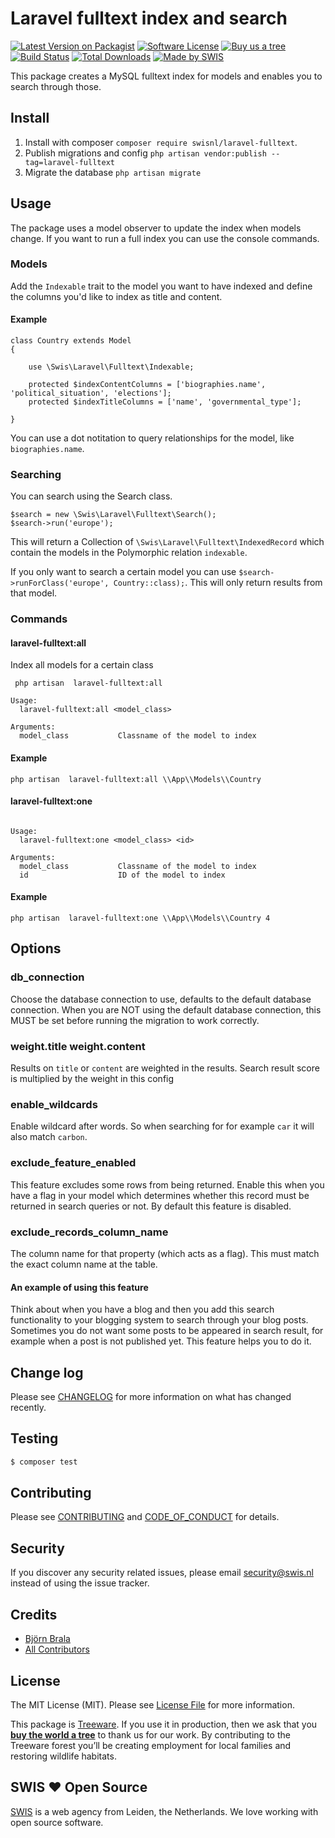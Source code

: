# Laravel fulltext index and search

[![Latest Version on Packagist][ico-version]][link-packagist]
[![Software License][ico-license]](LICENSE.md)
[![Buy us a tree][ico-treeware]][link-treeware]
[![Build Status][ico-travis]][link-travis]
[![Total Downloads][ico-downloads]][link-downloads]
[![Made by SWIS][ico-swis]][link-swis]

This package creates a MySQL fulltext index for models and enables you to search through those.

## Install

1. Install with composer ``composer require swisnl/laravel-fulltext``.
2. Publish migrations and config ``php artisan vendor:publish --tag=laravel-fulltext``
3. Migrate the database ``php artisan migrate``


## Usage

The package uses a model observer to update the index when models change. If you want to run a full index you can use the console commands.

### Models

Add the ``Indexable`` trait to the model you want to have indexed and define the columns you'd like to index as title and content.

#### Example
```
class Country extends Model
{

    use \Swis\Laravel\Fulltext\Indexable;

    protected $indexContentColumns = ['biographies.name', 'political_situation', 'elections'];
    protected $indexTitleColumns = ['name', 'governmental_type'];

}
```

You can use a dot notitation to query relationships for the model, like ``biographies.name``.


### Searching 

You can search using the Search class.

```
$search = new \Swis\Laravel\Fulltext\Search();
$search->run('europe');
```

This will return a Collection of ``\Swis\Laravel\Fulltext\IndexedRecord`` which contain the models in the Polymorphic relation ``indexable``.

If you only want to search a certain model you can use ``$search->runForClass('europe', Country::class);``. This will only return results from that model.


### Commands


#### laravel-fulltext:all

Index all models for a certain class
```
 php artisan  laravel-fulltext:all
 
Usage:
  laravel-fulltext:all <model_class>

Arguments:
  model_class           Classname of the model to index

```

#### Example

``php artisan  laravel-fulltext:all \\App\\Models\\Country``

#### laravel-fulltext:one

```

Usage:
  laravel-fulltext:one <model_class> <id>

Arguments:
  model_class           Classname of the model to index
  id                    ID of the model to index

```

#### Example

`` php artisan  laravel-fulltext:one \\App\\Models\\Country 4 ``


## Options

### db_connection

Choose the database connection to use, defaults to the default database connection. When you are NOT using the default database connection, this MUST be set before running the migration to work correctly.

### weight.title weight.content

Results on ``title`` or ``content`` are weighted in the results. Search result score is multiplied by the weight in this config 

### enable_wildcards

Enable wildcard after words. So when searching for for example  ``car`` it will also match ``carbon``. 

### exclude_feature_enabled

This feature excludes some rows from being returned. Enable this when you have a flag in your model which determines whether this record must be returned in search queries or not. By default this feature is disabled.

### exclude_records_column_name

The column name for that property (which acts as a flag). This must match the exact column name at the table.

#### An example of using this feature

Think about when you have a blog and then you add this search functionality to your blogging system to search through your blog posts. Sometimes you do not want some posts to be appeared in search result, for example when a post is not published yet. This feature helps you to do it.

## Change log

Please see [CHANGELOG](CHANGELOG.md) for more information on what has changed recently.

## Testing

``` bash
$ composer test
```

## Contributing

Please see [CONTRIBUTING](CONTRIBUTING.md) and [CODE_OF_CONDUCT](CODE_OF_CONDUCT.md) for details.

## Security

If you discover any security related issues, please email security@swis.nl instead of using the issue tracker.

## Credits

- [Björn Brala][link-author]
- [All Contributors][link-contributors]

## License

The MIT License (MIT). Please see [License File](LICENSE.md) for more information.

This package is [Treeware](https://treeware.earth). If you use it in production, then we ask that you [**buy the world a tree**][link-treeware] to thank us for our work. By contributing to the Treeware forest you’ll be creating employment for local families and restoring wildlife habitats.

## SWIS :heart: Open Source

[SWIS][link-swis] is a web agency from Leiden, the Netherlands. We love working with open source software.

[ico-version]: https://img.shields.io/packagist/v/swisnl/laravel-fulltext.svg?style=flat-square
[ico-license]: https://img.shields.io/badge/license-MIT-brightgreen.svg?style=flat-square
[ico-treeware]: https://img.shields.io/badge/Treeware-%F0%9F%8C%B3-lightgreen.svg?style=flat-square
[ico-travis]: https://img.shields.io/travis/swisnl/laravel-fulltext/master.svg?style=flat-square
[ico-downloads]: https://img.shields.io/packagist/dt/swisnl/laravel-fulltext.svg?style=flat-square
[ico-swis]: https://img.shields.io/badge/%F0%9F%9A%80-made%20by%20SWIS-%23D9021B.svg?style=flat-square

[link-packagist]: https://packagist.org/packages/swisnl/laravel-fulltext
[link-travis]: https://travis-ci.org/swisnl/laravel-fulltext
[link-downloads]: https://packagist.org/packages/swisnl/laravel-fulltext
[link-treeware]: https://plant.treeware.earth/swisnl/laravel-fulltext
[link-author]: https://github.com/swisnl
[link-contributors]: ../../contributors
[link-swis]: https://www.swis.nl
